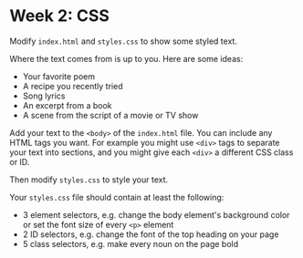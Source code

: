 # Week 2: CSS

Modify `index.html` and `styles.css` to show some styled text.

Where the text comes from is up to you. Here are some ideas:

- Your favorite poem
- A recipe you recently tried
- Song lyrics
- An excerpt from a book
- A scene from the script of a movie or TV show

Add your text to the `<body>` of the `index.html` file. You can include any HTML
tags you want. For example you might use `<div>` tags to separate your text into
sections, and you might give each `<div>` a different CSS class or ID.

Then modify `styles.css` to style your text.

Your `styles.css` file should contain at least the following:

- 3 element selectors, e.g. change the body element's background color or set
  the font size of every `<p>` element
- 2 ID selectors, e.g. change the font of the top heading on your page
- 5 class selectors, e.g. make every noun on the page bold